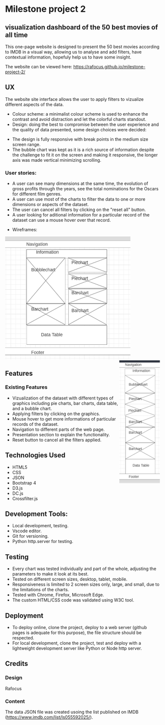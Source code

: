 # Milestone project 2
## visualization dashboard of the 50 best movies of all time

This one-page website is designed to present the 50 best movies according to IMDB in a visual way, allowing us to analyse and add filters, have contextual information, hopefuly help us to have some insight.

The website can be viewed here:
https://rafocus.github.io/milestone-project-2/

## UX

The website site interface allows the user to apply filters to vizualize different aspects of the data.

* Colour scheme: a minimalist colour scheme is used to enhance the contrast and avoid distraction and let the colorful charts standout.
* Design: doing the best to compromise between the user experience and the quality of data presented, some design choices were decided:
 - The design is fully responsive with break points in the medium size screen range.
 - The bubble chart was kept as it is a rich source of information despite the challenge to fit it on the screen and making it responsive, the longer axis was made vertical minimizing scrolling.

### User stories:

- A user can see many dimensions at the same time, the evolution of gross profits through the years, see the total nominations for the Oscars for different film genres.
- A user can use most of the charts to filter the data to one or more dimensions or aspects of the dataset.
- The user can cancel all filters by clicking on the "reset all" button.
- A user looking for aditional information for a particular record of the dataset can use a mouse hover over that record.

* Wireframes: 

<img src="static/wireframes/large.png" alt="desktop" height="400"/> <img align="right" src="static/wireframes/small.png" alt="mobile" height="400"/>

## Features

### Existing Features

* Vizualization of the dataset with different types of graphics including pie charts, bar charts, data table, and a bubble chart.
* Applying filters by clicking on the graphics.
* Mouse hover to get more informations of particular records of the dataset.
* Navigation to different parts of the web page.
* Presentation section to explain the functionality.
* Reset button to cancel all the filters applied.

## Technologies Used

* HTML5
* CSS
* JSON
* Bootstrap 4
* D3.js
* DC.js
* Crossfilter.js

## Development Tools:

* Local development, testing.
* Vscode editor.
* Git for versioning.
* Python http.server for testing.

## Testing

* Every chart was tested individually and part of the whole, adjusting the parameters to make it look at its best.
* Tested on different screen sizes, desktop, tablet, mobile.
* Responsiveness is limited to 2 screen sizes only, large, and small, due to the limitations of the charts.
* Tested with Chrome, Firefox, Microsoft Edge.
* The custom HTML/CSS code was validated using W3C tool.

## Deployment

- To deploy online, clone the project, deploy to a web server (github pages is adequate for this purpose), the file structure should be respected.
- For local development, clone the project, test and deploy with a lightweight development server like Python or Node http server.

## Credits

### Design

Rafocus

### Content

The data JSON file was created usoing the list published on IMDB (https://www.imdb.com/list/ls055592025/).